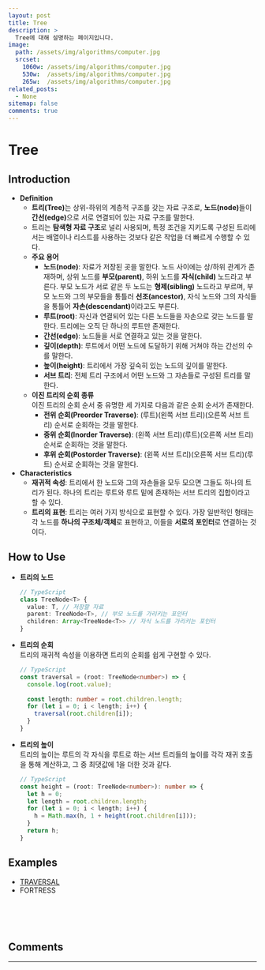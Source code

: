 ```yaml
---
layout: post
title: Tree
description: >
  Tree에 대해 설명하는 페이지입니다.
image: 
  path: /assets/img/algorithms/computer.jpg
  srcset:
    1060w: /assets/img/algorithms/computer.jpg
    530w:  /assets/img/algorithms/computer.jpg
    265w:  /assets/img/algorithms/computer.jpg
related_posts:
  - None
sitemap: false
comments: true
---
```


# Tree

## Introduction
- <b>Definition</b>
  - <b>트리(Tree)</b>는 상위-하위의 계층적 구조를 갖는 자료 구조로, <b>노드(node)</b>들이 <b>간선(edge)</b>으로 서로 연결되어 있는 자료 구조를 말한다.
  - 트리는 <b>탐색형 자료 구조</b>로 널리 사용되며, 특정 조건을 지키도록 구성된 트리에서는 배열이나 리스트를 사용하는 것보다 같은 작업을 더 빠르게 수행할 수 있다.
  - <b>주요 용어</b>
    - <b>노드(node)</b>: 자료가 저장된 곳을 말한다. 노드 사이에는 상/하위 관계가 존재하며, 상위 노드를 <b>부모(parent)</b>, 하위 노드를 <b>자식(child)</b> 노드라고 부른다. 부모 노드가 서로 같은 두 노드는 <b>형제(sibling)</b> 노드라고 부르며, 부모 노드와 그의 부모들을 통틀러 <b>선조(ancestor)</b>, 자식 노드와 그의 자식들을 통틀어 <b>자손(descendant)</b>이라고도 부른다.
    - <b>루트(root)</b>: 자신과 연결되어 있는 다른 노드들을 자손으로 갖는 노드를 말한다. 트리에는 오직 단 하나의 루트만 존재한다.
    - <b>간선(edge)</b>: 노드들을 서로 연결하고 있는 것을 말한다.
    - <b>깊이(depth)</b>: 루트에서 어떤 노드에 도달하기 위해 거쳐야 하는 간선의 수를 말한다.
    - <b>높이(height)</b>: 트리에서 가장 깊숙히 있는 노드의 깊이를 말한다.
    - <b>서브 트리</b>: 전체 트리 구조에서 어떤 노드와 그 자손들로 구성된 트리를 말한다.
  - <b>이진 트리의 순회 종류</b>   
    이진 트리의 순회 순서 중 유명한 세 가지로 다음과 같은 순회 순서가 존재한다.
    - <b>전위 순회(Preorder Traverse)</b>: (루트)(왼쪽 서브 트리)(오른쪽 서브 트리) 순서로 순회하는 것을 말한다.
    - <b>중위 순회(Inorder Traverse)</b>: (왼쪽 서브 트리)(루트)(오른쪽 서브 트리) 순서로 순회하는 것을 말한다.
    - <b>후위 순회(Postorder Traverse)</b>: (왼쪽 서브 트리)(오른쪽 서브 트리)(루트) 순서로 순회하는 것을 말한다.
- <b>Characteristics</b>
  - <b>재귀적 속성</b>: 트리에서 한 노드와 그의 자손들을 모두 모으면 그들도 하나의 트리가 된다. 하나의 트리는 루트와 루트 밑에 존재하는 서브 트리의 집합이라고 할 수 있다.
  - <b>트리의 표현</b>: 트리는 여러 가지 방식으로 표현할 수 있다. 가장 일반적인 형태는 각 노드를 <b>하나의 구조체/객체</b>로 표현하고, 이들을 <b>서로의 포인터</b>로 연결하는 것이다.

## How to Use
- <b>트리의 노드</b>
  ```ts
  // TypeScript
  class TreeNode<T> {
    value: T, // 저장할 자료
    parent: TreeNode<T>, // 부모 노드를 가리키는 포인터
    children: Array<TreeNode<T>> // 자식 노드를 가리키는 포인터
  }
  ```
- <b>트리의 순회</b>   
  트리의 재귀적 속성을 이용하면 트리의 순회를 쉽게 구현할 수 있다.
  ```ts
  // TypeScript
  const traversal = (root: TreeNode<number>) => {
    console.log(root.value);
    
    const length: number = root.children.length;
    for (let i = 0; i < length; i++) {
      traversal(root.children[i]);
    }
  }
  ```
- <b>트리의 높이</b>   
  트리의 높이는 루트의 각 자식을 루트로 하는 서브 트리들의 높이를 각각 재귀 호출을 통해 계산하고, 그 중 최댓값에 1을 더한 것과 같다. 
  ```ts
  // TypeScript
  const height = (root: TreeNode<number>): number => {
    let h = 0;
    let length = root.children.length;
    for (let i = 0; i < length; i++) {
      h = Math.max(h, 1 + height(root.children[i]));
    }
    return h;
  }
  ``` 

## Examples
- <a href="https://github.com/HyunJinNo/Algorithm/blob/main/Tree/TRAVERSAL.ts" target="_blank">TRAVERSAL</a>
- FORTRESS

<br />
<br />
<br />

## Comments
<hr />
<script
  src="https://utteranc.es/client.js"
  repo="HyunJinNo/HyunJinNo.github.io"
  issue-term="pathname"
  theme="github-light"
  crossorigin="anonymous"
  async
></script>